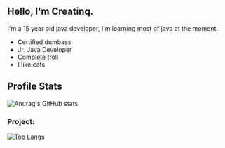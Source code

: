 ## Hello, I'm Creatinq.

I'm a 15 year old java developer, I'm learning most of java at the moment.
- Certified dumbass
- Jr. Java Developer
- Complete troll
- I like cats

## Profile Stats

![Anurag's GitHub stats](https://github-readme-stats.vercel.app/api?username=Creatinq&show_icons=true&theme=radical)

### Project:

[![Top Langs](https://github-readme-stats.vercel.app/api/top-langs/?username=Creatinq)](https://github.com/creatinq/creatinq)
